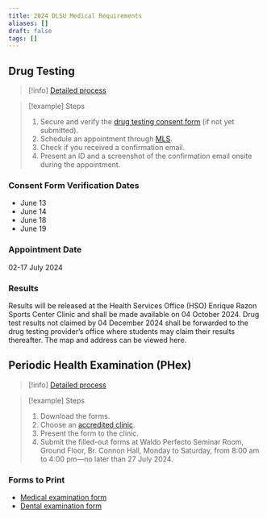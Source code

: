 ```yaml
---
title: 2024 DLSU Medical Requirements
aliases: []
draft: false
tags: []
---
```


## Drug Testing

> [!info]
> [Detailed process](https://www.dlsu.edu.ph/wp-content/uploads/pdf/hso/detailed-process-of-the-undergraduate-students-drug-testing.pdf)

> [!example] Steps
> 1. Secure and verify the [drug testing consent form](https://www.dlsu.edu.ph/wp-content/uploads/pdf/osa/sdfo/drug-test-consent-form.pdf) (if not yet submitted).
> 2. Schedule an appointment through [MLS](https://my.dlsu.edu.ph/).
> 3. Check if you received a confirmation email.
> 4. Present an ID and a screenshot of the confirmation email onsite during the appointment.

### Consent Form Verification Dates

- June 13
- June 14
- June 18
- June 19

### Appointment Date

02-17 July 2024

### Results

Results will be released at the Health Services Office (HSO) Enrique Razon Sports Center Clinic and shall be made available on 04 October 2024. Drug test results not claimed by 04 December 2024 shall be forwarded to the drug testing provider’s office where students may claim their results thereafter. The map and address can be viewed here.

## Periodic Health Examination (PHex)

> [!info]
> [Detailed process](https://www.dlsu.edu.ph/wp-content/uploads/pdf/hso/detailed-process-of-the-undergraduate-students-periodic-health-examination.pdf)

> [!example] Steps
> 1. Download the forms.
> 2. Choose an [accredited clinic](https://www.dlsu.edu.ph/wp-content/uploads/pdf/hso/accredited-clinics.pdf).
> 3. Present the form to the clinic.
> 4. Submit the filled-out forms at Waldo Perfecto Seminar Room, Ground Floor, Br. Connon Hall, Monday to Saturday, from 8:00 am to 4:00 pm—no later than 27 July 2024.

### Forms to Print

- [Medical examination form](https://www.dlsu.edu.ph/wp-content/uploads/pdf/hso/medical-examination-form.pdf)
- [Dental examination form](https://www.dlsu.edu.ph/wp-content/uploads/pdf/hso/dental-form.pdf)
